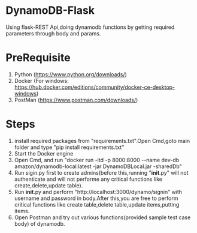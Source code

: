 # DynamoDB-Flask
Using flask-REST Api,doing dynamodb functions by getting required parameters through body and params.

# PreRequisite
1. Python (https://www.python.org/downloads/)
2. Docker (For windows: https://hub.docker.com/editions/community/docker-ce-desktop-windows)
3. PostMan (https://www.postman.com/downloads/)

# Steps

1. install required packages from "requirements.txt".Open Cmd,goto main folder and type "pip install requirements.txt"
2. Start the Docker engine
3. Open Cmd, and run "docker run -itd -p 8000:8000  --name dev-db amazon/dynamodb-local:latest -jar DynamoDBLocal.jar -sharedDb"
4. Run sigin.py first to create admins(before this,running "__init__.py" will not authenticate and will not performe any critical functions like create,delete,update table). 
5. Run __init__.py and perform "http://localhost:3000/dynamo/signin" with username and password in body.After this,you are free to perform critical functions like create table,delete table,update items,putting items. 
6. Open Postman and try out various functions(provided sample test case body) of dynamodb.
